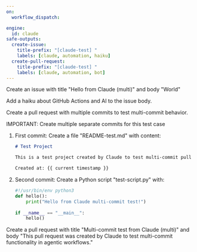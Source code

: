 ```yaml
---
on:
  workflow_dispatch:

engine:
  id: claude
safe-outputs:
  create-issue:
    title-prefix: "[claude-test] "
    labels: [claude, automation, haiku]
  create-pull-request:
    title-prefix: "[claude-test] "
    labels: [claude, automation, bot]
---
```


Create an issue with title "Hello from Claude (multi)" and body "World"

Add a haiku about GitHub Actions and AI to the issue body.


Create a pull request with multiple commits to test multi-commit behavior.

IMPORTANT: Create multiple separate commits for this test case

1. First commit: Create a file "README-test.md" with content:
   ```markdown
   # Test Project
   
   This is a test project created by Claude to test multi-commit pull requests.
   
   Created at: {{ current timestamp }}
   ```

2. Second commit: Create a Python script "test-script.py" with:
   ```python
   #!/usr/bin/env python3
   def hello():
       print("Hello from Claude multi-commit test!")
       
   if __name__ == "__main__":
       hello()
   ```

Create a pull request with title "Multi-commit test from Claude (multi)" and body "This pull request was created by Claude to test multi-commit functionality in agentic workflows."
